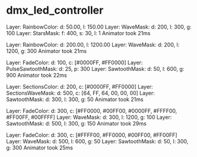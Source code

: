 # dmx_led_controller


Layer: RainbowColor: d: 50.00, l: 150.00
Layer: WaveMask: d: 200, l: 300, g: 100
Layer: StarsMask: f: 400, s: 30, l: 1
Animator took 21ms

Layer: RainbowColor: d: 200.00, l: 1200.00
Layer: WaveMask: d: 200, l: 1200, g: 300
Animator took 21ms

Layer: FadeColor: d: 100, c: [#0000FF, #FF0000]
Layer: PulseSawtoothMask: d: 25, p: 300
Layer: SawtoothMask: d: 50, l: 600, g: 900
Animator took 22ms

Layer: SectionsColor: d: 200, c: [#0000FF, #FF0000]
Layer: SectionsWaveMask: d: 500, c: [64, FF, 64, 00, 00, 00]
Layer: SawtoothMask: d: 300, l: 300, g: 50
Animator took 21ms

Layer: FadeColor: d: 300, c: [#FF0000, #00FF00, #0000FF, #FFFF00, #FF00FF, #00FFFF]
Layer: WaveMask: d: 300, l: 1200, g: 100
Layer: SawtoothMask: d: 500, l: 300, g: 150
Animator took 29ms


Layer: FadeColor: d: 300, c: [#FFFF00, #FF0000, #00FF00, #FF00FF]
Layer: WaveMask: d: 500, l: 600, g: 50
Layer: SawtoothMask: d: 50, l: 300, g: 300
Animator took 25ms
